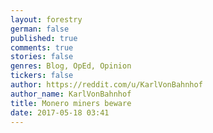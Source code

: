 ```yaml
---
layout: forestry
german: false
published: true
comments: true
stories: false
genres: Blog, OpEd, Opinion
tickers: false
author: https://reddit.com/u/KarlVonBahnhof
author_name: KarlVonBahnhof
title: Monero miners beware
date: 2017-05-18 03:41
---
```


